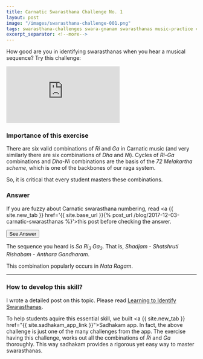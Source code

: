 ```yaml
---
title: Carnatic Swarasthana Challenge No. 1
layout: post
image: "/images/swarasthana-challenge-001.png"
tags: swarasthana-challenges swara-gnanam swarasthanas music-practice carnatic kuyil-apps
excerpt_separator: <!--more-->
---
```


How good are you in identifying swarasthanas when you hear a musical sequence? Try this challenge:

<div class="embed-responsive embed-responsive-16by9 mb-3">
  <iframe class='embed-responsive-item' src="https://www.youtube-nocookie.com/embed/03OLXU-ei70" frameborder="0" allow="accelerometer; autoplay; encrypted-media; gyroscope; picture-in-picture" allowfullscreen></iframe>
</div>

### Importance of this exercise

There are six valid combinations of <i>Ri</i> and <i>Ga</i> in Carnatic music (and very similarly there are six combinations of <i>Dha</i> and <i>Ni</i>). Cycles of <i>Ri</i>-<i>Ga</i> combinations and <i>Dha</i>-<i>Ni</i> combinations are the basis of the <i>72 Melakartha scheme</i>, which is one of the backbones of our raga system.
<!--more--> 

So, it is critical that every student masters these combinations.

### Answer

If you are fuzzy about Carnatic swarasthana numbering, read <a {{ site.new_tab }} href='{{ site.base_url }}{% post_url /blog/2017-12-03-carnatic-swarasthanas %}'>this post</a> before checking the answer.

<button class='btn btn-primary' type='button' data-toggle='collapse' data-target='#answer-div' aria-expanded='false' aria-controls='answer-div'>See Answer</button>

<div class='collapse' id='answer-div'>
  <div class='card card-body'>
    <p>The sequence you heard is <i>Sa <i>Ri</i><sub>3</sub> <i>Ga</i><sub>3</sub></i>. That is, <i>Shadjam</i> - <i>Shatshruti <i>Ri</i>shabam</i> - <i>Anthara Gandharam</i>.</p>
    <p class='no-trailing-space'>This combination popularly occurs in <i>Nata Ragam</i>.</p>
  </div>
</div>

<hr /><!-- When answer is expanded, the following heading is very close to the answer box. To work around this problem, we added horizontal line -->

### How to develop this skill?

I wrote a detailed post on this topic. Please read <a href='https://beautifulnote.com/blog/2019/08/07/learning-to-identify-swarasthanas.html'>Learning to Identify Swarasthanas</a>.

To help students aquire this essential skill, we built <a {{ site.new_tab }} href="{{ site.sadhakam_app_link }}">Sadhakam app</a>. In fact, the above challenge is just one of the many challenges from the app. The exercise having this challenge, works out all the combinations of <i>Ri</i> and <i>Ga</i> thoroughly. This way sadhakam provides a rigorous yet easy way to master swarasthanas.

